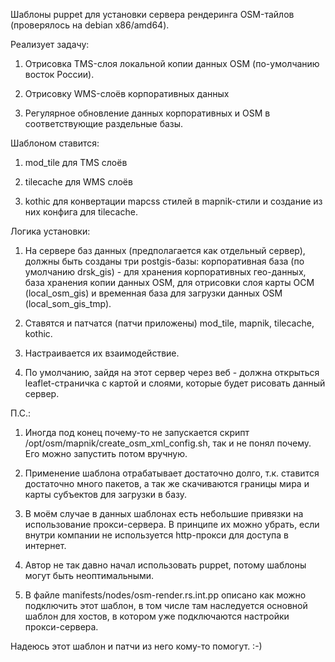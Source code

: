 Шаблоны puppet для установки сервера рендеринга OSM-тайлов (проверялось на debian x86/amd64).

Реализует задачу:

1. Отрисовка TMS-слоя локальной копии данных OSM (по-умолчанию восток России).

2. Отрисовку WMS-слоёв корпоративных данных

3. Регулярное обновление данных корпоративных и OSM в соответствующие раздельные базы.

Шаблоном ставится:

1. mod_tile для TMS слоёв

2. tilecache для WMS слоёв

3. kothic для конвертации mapcss стилей в mapnik-стили и создание из них конфига для tilecache.


Логика установки:

1. На сервере баз данных (предполагается как отдельный сервер), должны быть созданы три postgis-базы: корпоративная база (по умолчанию drsk_gis) - для хранения корпоративных гео-данных, база хранения копии данных OSM, для отрисовки слоя карты ОСМ (local_osm_gis) и временная база для загрузки данных OSM (local_som_gis_tmp). 

2. Ставятся и патчатся (патчи приложены) mod_tile, mapnik, tilecache, kothic.

3. Настраивается их взаимодействие.

4. По умолчанию, зайдя на этот сервер через веб - должна открыться leaflet-страничка с картой и слоями, которые будет рисовать данный сервер.

П.С.:

1. Иногда под конец почему-то не запускается скрипт /opt/osm/mapnik/create_osm_xml_config.sh, так и не понял почему. Его можно запустить потом вручную.

2. Применение шаблона отрабатывает достаточно долго, т.к. ставится достаточно много пакетов, а так же скачиваются границы мира и карты субъектов для загрузки в базу.

3. В моём случае в данных шаблонах есть небольшие привязки на использование прокси-сервера. В принципе их можно убрать, если внутри компании не используется http-прокси для доступа в интернет.

4. Автор не так давно начал использовать puppet, потому шаблоны могут быть неоптимальными.

5. В файле manifests/nodes/osm-render.rs.int.pp описано как можно подключить этот шаблон, в том числе там наследуется основной шаблон для хостов, в котором уже подключаются настройки прокси-сервера.

Надеюсь этот шаблон и патчи из него кому-то помогут. :-)
